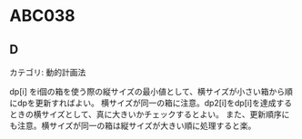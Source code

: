# ABC038

## D
カテゴリ: 動的計画法

dp[i] をi個の箱を使う際の縦サイズの最小値として、横サイズが小さい箱から順にdpを更新すればよい。
横サイズが同一の箱に注意。dp2[i]をdp[i]を達成するときの横サイズとして、真に大きいかチェックするとよい。
また、更新順序にも注意。横サイズが同一の箱は縦サイズが大きい順に処理すると楽。
